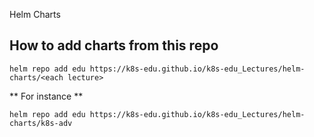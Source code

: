 Helm Charts

## How to add charts from this repo 
```
helm repo add edu https://k8s-edu.github.io/k8s-edu_Lectures/helm-charts/<each lecture>

```

** For instance **
```
helm repo add edu https://k8s-edu.github.io/k8s-edu_Lectures/helm-charts/k8s-adv 

```

